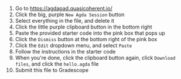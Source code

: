 1. Go to https://agdapad.quasicoherent.io/
2. Click the big, purple `New Agda Session` button
3. Select everything in the file, and delete it
4. Click the little purple clipboard button in the bottom right
5. Paste the provided starter code into the pink box that pops up
6. Click the `Dismiss` button at the bottom right of the pink box
7. Click the `Edit` dropdown menu, and select `Paste`
8. Follow the instructions in the starter code
9. When you're done, click the clipboard button again, click `Download files`, and click the `hello.agda` file
10. Submit this file to Gradescope
